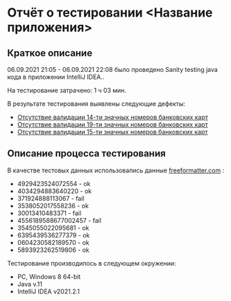 # Отчёт о тестировании <Название приложения>

## Краткое описание

06.09.2021 21:05 - 06.09.2021 22:08 было проведено Sanity testing  java кода в приложении IntelliJ IDEA..

На тестирование затрачено: 1 ч 03 мин.

В результате тестирования выявлены следующие дефекты:
* [ Отсутствие валидации 14-ти значных номеров банковских карт ](https://github.com/Alim-Ziedinov/java_1.1/issues/3#issue-989396602)
* [ Отсутствие валидации 19-ти значных номеров банковских карт ](https://github.com/Alim-Ziedinov/java_1.1/issues/2#issue-989394211)
* [ Отсутствие валидации 15-ти значных номеров банковских карт ](https://github.com/Alim-Ziedinov/java_1.1/issues/1#issue-989382282)

## Описание процесса тестирования



В качестве тестовых данных использовались данные [freeformatter.com](https://www.freeformatter.com/credit-card-number-generator-validator.html#howToValidate) :
* 4929423524072554 - ok
* 4034294883640220 - ok
* 371924888113067 - fail
* 3538052017558236 - ok
* 30013410483371 - fail
* 4556189588677002457 - fail
* 3545055022095681 - ok
* 6395439536277379 - ok
* 0604230582189570 - ok
* 5893923262519806 - ok


Тестирование производилось в следующем окружении:
* PC, Windows 8 64-bit
* Java v.11
* IntelliJ IDEA v2021.2.1